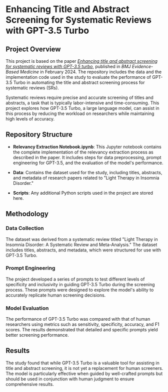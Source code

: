 # Enhancing Title and Abstract Screening for Systematic Reviews with GPT-3.5 Turbo

## Project Overview

This project is based on the paper [*Enhancing title and abstract screening for systematic reviews with GPT-3.5 turbo*](https://doi.org/10.1136/bmjebm-2023-112678), published in *BMJ Evidence-Based Medicine* in February 2024. The repository includes the data and the implementation code used in the study to evaluate the performance of GPT-3.5 Turbo in automating the title and abstract screening process for systematic reviews (SRs).

Systematic reviews require precise and accurate screening of titles and abstracts, a task that is typically labor-intensive and time-consuming. This project explores how GPT-3.5 Turbo, a large language model, can assist in this process by reducing the workload on researchers while maintaining high levels of accuracy.

## Repository Structure

- **Relevancy Extraction Notebook.ipynb**: This Jupyter notebook contains the complete implementation of the relevancy extraction process as described in the paper. It includes steps for data preprocessing, prompt engineering for GPT-3.5, and the evaluation of the model's performance.
  
- **Data**: Contains the dataset used for the study, including titles, abstracts, and metadata of research papers related to "Light Therapy in Insomnia Disorder."

- **Scripts**: Any additional Python scripts used in the project are stored here.

## Methodology

### Data Collection

The dataset was derived from a systematic review titled "Light Therapy in Insomnia Disorder: A Systematic Review and Meta-Analysis." The dataset includes titles, abstracts, and metadata, which were structured for use with GPT-3.5 Turbo.

### Prompt Engineering

The project developed a series of prompts to test different levels of specificity and inclusivity in guiding GPT-3.5 Turbo during the screening process. These prompts were designed to explore the model's ability to accurately replicate human screening decisions.

### Model Evaluation

The performance of GPT-3.5 Turbo was compared with that of human researchers using metrics such as sensitivity, specificity, accuracy, and F1 scores. The results demonstrated that detailed and specific prompts yield better screening performance.

## Results

The study found that while GPT-3.5 Turbo is a valuable tool for assisting in title and abstract screening, it is not yet a replacement for human screeners. The model is particularly effective when guided by well-crafted prompts but should be used in conjunction with human judgment to ensure comprehensive results.


